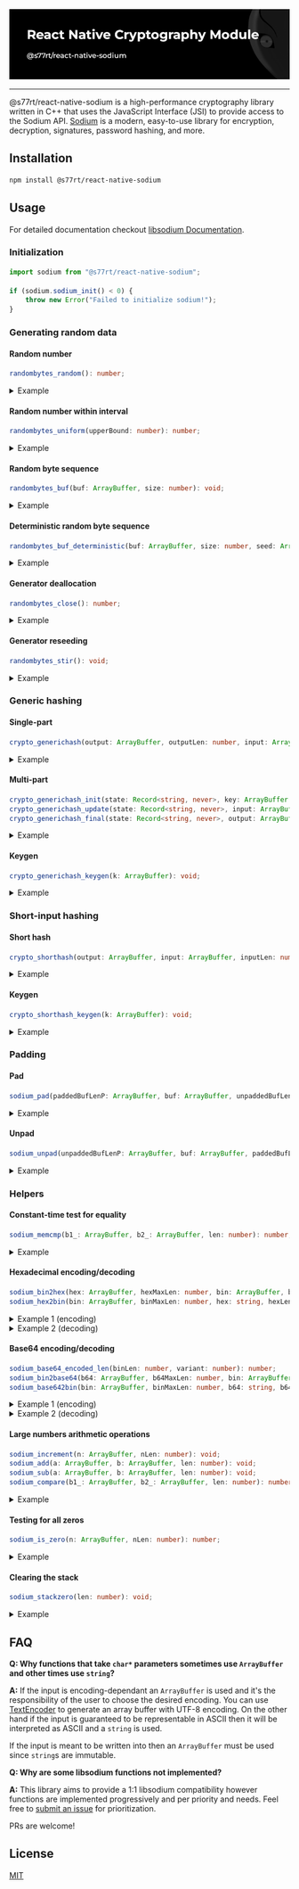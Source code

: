 <div align="center">
	<img alt="logo" src="https://raw.githubusercontent.com/s77rt/react-native-sodium/main/assets/logo.png" />
</div>

---

@s77rt/react-native-sodium is a high-performance cryptography library written in C++ that uses the JavaScript Interface (JSI) to provide access to the Sodium API. [Sodium](https://github.com/jedisct1/libsodium) is a modern, easy-to-use library for encryption, decryption, signatures, password hashing, and more.

## Installation

```bash
npm install @s77rt/react-native-sodium
```

## Usage

For detailed documentation checkout [libsodium Documentation](https://doc.libsodium.org/).

### Initialization

```ts
import sodium from "@s77rt/react-native-sodium";

if (sodium.sodium_init() < 0) {
	throw new Error("Failed to initialize sodium!");
}
```

### Generating random data

#### Random number

```ts
randombytes_random(): number;
```

<details>
<summary>Example</summary>

```ts
const rnd = sodium.randombytes_random();
console.log("Random number:", rnd);
```

</details>

#### Random number within interval

```ts
randombytes_uniform(upperBound: number): number;
```

<details>
<summary>Example</summary>

```ts
const upperBound = 100;
const rnd = sodium.randombytes_uniform(upperBound);
console.log("Random number:", rnd);
```

</details>

#### Random byte sequence

```ts
randombytes_buf(buf: ArrayBuffer, size: number): void;
```

<details>
<summary>Example</summary>

```ts
const buf = new ArrayBuffer(8);
sodium.randombytes_buf(buf, buf.byteLength);
console.log("Random byte sequence:", new Uint8Array(buf));
```

</details>

#### Deterministic random byte sequence

```ts
randombytes_buf_deterministic(buf: ArrayBuffer, size: number, seed: ArrayBuffer): void;
```

<details>
<summary>Example</summary>

```ts
const buf = new ArrayBuffer(8);
const seed = new ArrayBuffer(sodium.randombytes_SEEDBYTES);
new TextEncoder().encodeInto("Couscous", new Uint8Array(seed));
sodium.randombytes_buf_deterministic(buf, buf.byteLength, seed);
console.log("Deterministic random byte sequence:", new Uint8Array(buf));
```

</details>

#### Generator deallocation

```ts
randombytes_close(): number;
```

<details>
<summary>Example</summary>

```ts
randombytes_close();
```

</details>

#### Generator reseeding

```ts
randombytes_stir(): void;
```

<details>
<summary>Example</summary>

```ts
randombytes_stir();
```

</details>

### Generic hashing

#### Single-part

```ts
crypto_generichash(output: ArrayBuffer, outputLen: number, input: ArrayBuffer, inputLen: number, key: ArrayBuffer | null, keyLen: number): number;
```

<details>
<summary>Example</summary>

```ts
const output = new ArrayBuffer(sodium.crypto_generichash_BYTES);
const input = new TextEncoder().encode("Fennec fox").buffer;
const key = new ArrayBuffer(sodium.crypto_generichash_KEYBYTES);
sodium.crypto_generichash_keygen(key);
sodium.crypto_generichash(
	output,
	output.byteLength,
	input,
	input.byteLength,
	key,
	key.byteLength
);
console.log(
	"Key:",
	sodium.sodium_bin2hex(
		new ArrayBuffer(key.byteLength * 2 + 1),
		key.byteLength * 2 + 1,
		key,
		key.byteLength
	)
);
console.log(
	"Hash:",
	sodium.sodium_bin2hex(
		new ArrayBuffer(output.byteLength * 2 + 1),
		output.byteLength * 2 + 1,
		output,
		output.byteLength
	)
);
```

</details>

#### Multi-part

```ts
crypto_generichash_init(state: Record<string, never>, key: ArrayBuffer | null, keyLen: number, outputLen: number): number;
crypto_generichash_update(state: Record<string, never>, input: ArrayBuffer, inputLen: number): number;
crypto_generichash_final(state: Record<string, never>, output: ArrayBuffer, outputLen: number): number;
```

<details>
<summary>Example</summary>

```ts
const output = new ArrayBuffer(sodium.crypto_generichash_BYTES);
const input1 = new TextEncoder().encode("Fennec ").buffer;
const input2 = new TextEncoder().encode("fox").buffer;
const key = new ArrayBuffer(sodium.crypto_generichash_KEYBYTES);
const state = {};
sodium.crypto_generichash_keygen(key);
sodium.crypto_generichash_init(state, key, key.byteLength, output.byteLength);
sodium.crypto_generichash_update(state, input1, input1.byteLength);
sodium.crypto_generichash_update(state, input2, input2.byteLength);
sodium.crypto_generichash_final(state, output, output.byteLength);
console.log(
	"Key:",
	sodium.sodium_bin2hex(
		new ArrayBuffer(key.byteLength * 2 + 1),
		key.byteLength * 2 + 1,
		key,
		key.byteLength
	)
);
console.log(
	"Hash:",
	sodium.sodium_bin2hex(
		new ArrayBuffer(output.byteLength * 2 + 1),
		output.byteLength * 2 + 1,
		output,
		output.byteLength
	)
);
```

</details>

#### Keygen

```ts
crypto_generichash_keygen(k: ArrayBuffer): void;
```

<details>
<summary>Example</summary>

```ts
const k = new ArrayBuffer(sodium.crypto_generichash_KEYBYTES);
sodium.crypto_generichash_keygen(k);
console.log(
	"Key:",
	sodium.sodium_bin2hex(
		new ArrayBuffer(k.byteLength * 2 + 1),
		k.byteLength * 2 + 1,
		k,
		k.byteLength
	)
);
```

</details>

### Short-input hashing

#### Short hash

```ts
crypto_shorthash(output: ArrayBuffer, input: ArrayBuffer, inputLen: number, k: ArrayBuffer): number;
```

<details>
<summary>Example</summary>

```ts
const output = new ArrayBuffer(sodium.crypto_shorthash_BYTES);
const input = new TextEncoder().encode("Fennec fox").buffer;
const k = new ArrayBuffer(sodium.crypto_shorthash_KEYBYTES);
sodium.crypto_shorthash_keygen(k);
sodium.crypto_shorthash(output, input, input.byteLength, k);
console.log(
	"Key:",
	sodium.sodium_bin2hex(
		new ArrayBuffer(k.byteLength * 2 + 1),
		k.byteLength * 2 + 1,
		k,
		k.byteLength
	)
);
console.log(
	"Hash:",
	sodium.sodium_bin2hex(
		new ArrayBuffer(output.byteLength * 2 + 1),
		output.byteLength * 2 + 1,
		output,
		output.byteLength
	)
);
```

</details>

#### Keygen

```ts
crypto_shorthash_keygen(k: ArrayBuffer): void;
```

<details>
<summary>Example</summary>

```ts
const k = new ArrayBuffer(sodium.crypto_shorthash_KEYBYTES);
sodium.crypto_shorthash_keygen(k);
console.log(
	"Key:",
	sodium.sodium_bin2hex(
		new ArrayBuffer(k.byteLength * 2 + 1),
		k.byteLength * 2 + 1,
		k,
		k.byteLength
	)
);
```

</details>

### Padding

#### Pad

```ts
sodium_pad(paddedBufLenP: ArrayBuffer, buf: ArrayBuffer, unpaddedBufLen: number, blockSize: number, maxBufLen: number): number;
```

<details>
<summary>Example</summary>

```ts
const paddedBufLenP = new ArrayBuffer(8); // 8 bytes are needed to store a size_t number
const buf = new ArrayBuffer(64);
const message = new TextEncoder().encode("Fennec fox");
new Uint8Array(buf).set(message);
const unpaddedBufLen = message.byteLength;
const blockSize = 16;
sodium.sodium_pad(
	paddedBufLenP,
	buf,
	unpaddedBufLen,
	blockSize,
	buf.byteLength
);
const paddedBufLen = Number(new DataView(paddedBufLenP).getBigUint64(0, true)); // Safe as long as you are not working with a 9PB data
console.log("Padded buf:", new Uint8Array(buf.slice(0, paddedBufLen)));
```

</details>

#### Unpad

```ts
sodium_unpad(unpaddedBufLenP: ArrayBuffer, buf: ArrayBuffer, paddedBufLen: number, blockSize: number): number;
```

<details>
<summary>Example</summary>

```ts
const unpaddedBufLenP = new ArrayBuffer(8); // 8 bytes are needed to store a size_t number
const buf = new Uint8Array([
	70, 101, 110, 110, 101, 99, 32, 102, 111, 120, 128, 0, 0, 0, 0, 0,
]).buffer;
const blockSize = 16;
sodium.sodium_unpad(unpaddedBufLenP, buf, buf.byteLength, blockSize);
const unpaddedBufLen = Number(
	new DataView(unpaddedBufLenP).getBigUint64(0, true) // Safe as long as you are not working with a 9PB data
);
console.log("Unpadded buf:", new Uint8Array(buf.slice(0, unpaddedBufLen)));
```

</details>

### Helpers

#### Constant-time test for equality

```ts
sodium_memcmp(b1_: ArrayBuffer, b2_: ArrayBuffer, len: number): number;
```

<details>
<summary>Example</summary>

```ts
const b1_ = new Uint8Array([7, 7, 1, 2]).buffer;
const b2_ = new Uint8Array([7, 7, 100, 200]).buffer;
console.log("isEqual:", sodium.sodium_memcmp(b1_, b2_, 2) === 0);
```

</details>

#### Hexadecimal encoding/decoding

```ts
sodium_bin2hex(hex: ArrayBuffer, hexMaxLen: number, bin: ArrayBuffer, binLen: number): string;
sodium_hex2bin(bin: ArrayBuffer, binMaxLen: number, hex: string, hexLen: number, ignore: string | null, binLen: ArrayBuffer, hexEnd: ArrayBuffer | null): number;
```

<details>
<summary>Example 1 (encoding)</summary>

```ts
const bin = new Uint8Array([0, 255, 0, 255]).buffer;
console.log(
	"Hex:",
	sodium.sodium_bin2hex(
		new ArrayBuffer(bin.byteLength * 2 + 1), // Each byte is encoded into two characters, plus one for the null character
		bin.byteLength * 2 + 1,
		bin,
		bin.byteLength
	)
);
```

</details>

<details>
<summary>Example 2 (decoding)</summary>

```ts
const hex = "00ff00ff";
const bin = new ArrayBuffer(hex.length / 2); // Every two characters fit into a single byte
sodium.sodium_hex2bin(
	bin,
	bin.byteLength,
	hex,
	hex.length,
	null,
	new ArrayBuffer(8), // 8 bytes are needed to store a size_t number, not used in this example
	null
);
console.log("Binary:", new Uint8Array(bin));
```

</details>

#### Base64 encoding/decoding

```ts
sodium_base64_encoded_len(binLen: number, variant: number): number;
sodium_bin2base64(b64: ArrayBuffer, b64MaxLen: number, bin: ArrayBuffer, binLen: number, variant: number): string;
sodium_base642bin(bin: ArrayBuffer, binMaxLen: number, b64: string, b64Len: number, ignore: string | null, binLen: ArrayBuffer, b64End: ArrayBuffer | null, variant: number): number;
```

<details>
<summary>Example 1 (encoding)</summary>

```ts
const variant = sodium.sodium_base64_VARIANT_ORIGINAL;
const bin = new Uint8Array([0, 255, 0, 255]).buffer;
const b64Len = sodium.sodium_base64_encoded_len(bin.byteLength, variant);
console.log(
	"Base64:",
	sodium.sodium_bin2base64(
		new ArrayBuffer(b64Len),
		b64Len,
		bin,
		bin.byteLength,
		variant
	)
);
```

</details>

<details>
<summary>Example 2 (decoding)</summary>

```ts
const variant = sodium.sodium_base64_VARIANT_ORIGINAL;
const b64 = "AP8A/w==";
const bin = new ArrayBuffer(Math.ceil((b64.length / 4) * 3)); // Bin will take at most (b64.length / 4) * 3 bytes. Use binLen to get the exact length
const binLen = new ArrayBuffer(8); // 8 bytes are needed to store a size_t number
sodium.sodium_base642bin(
	bin,
	bin.byteLength,
	b64,
	b64.length,
	null,
	binLen,
	null,
	variant
);
const binLenAsNumber = Number(new DataView(binLen).getBigUint64(0, true)); // Safe as long as you are not working with a 9PB data
console.log("Binary:", new Uint8Array(bin.slice(0, binLenAsNumber)));
```

</details>

#### Large numbers arithmetic operations

```ts
sodium_increment(n: ArrayBuffer, nLen: number): void;
sodium_add(a: ArrayBuffer, b: ArrayBuffer, len: number): void;
sodium_sub(a: ArrayBuffer, b: ArrayBuffer, len: number): void;
sodium_compare(b1_: ArrayBuffer, b2_: ArrayBuffer, len: number): number;
```

<details>
<summary>Example</summary>

```ts
const a = new Uint8Array(16).fill(255, 0, 10).buffer; // a=1208925819614629174706175
const b = new Uint8Array(16).fill(255, 0, 10).buffer; // b=1208925819614629174706175
console.log("Comparison", sodium.sodium_compare(a, b, a.byteLength));
sodium.sodium_increment(a, a.byteLength);
console.log("Comparison", sodium.sodium_compare(a, b, a.byteLength));
sodium.sodium_sub(a, b, a.byteLength);
console.log("Comparison", sodium.sodium_compare(a, b, a.byteLength));
```

</details>

#### Testing for all zeros

```ts
sodium_is_zero(n: ArrayBuffer, nLen: number): number;
```

<details>
<summary>Example</summary>

```ts
const n = new ArrayBuffer(8);
console.log("isZero", sodium.sodium_is_zero(n, n.byteLength) === 1);
```

</details>

#### Clearing the stack

```ts
sodium_stackzero(len: number): void;
```

<details>
<summary>Example</summary>

```ts
sodium.sodium_stackzero(4);
```

</details>

## FAQ

**Q: Why functions that take `char*` parameters sometimes use `ArrayBuffer` and other times use `string`?**

**A:** If the input is encoding-dependant an `ArrayBuffer` is used and it's the responsibility of the user to choose the desired encoding. You can use [TextEncoder](https://developer.mozilla.org/en-US/docs/Web/API/TextEncoder/TextEncoder) to generate an array buffer with UTF-8 encoding. On the other hand if the input is guaranteed to be representable in ASCII then it will be interpreted as ASCII and a `string` is used.

If the input is meant to be written into then an `ArrayBuffer` must be used since `string`s are immutable.

**Q: Why are some libsodium functions not implemented?**

**A:** This library aims to provide a 1:1 libsodium compatibility however functions are implemented progressively and per priority and needs. Feel free to [submit an issue](https://github.com/s77rt/react-native-sodium/issues/new) for prioritization.

PRs are welcome!

## License

[MIT](LICENSE)
